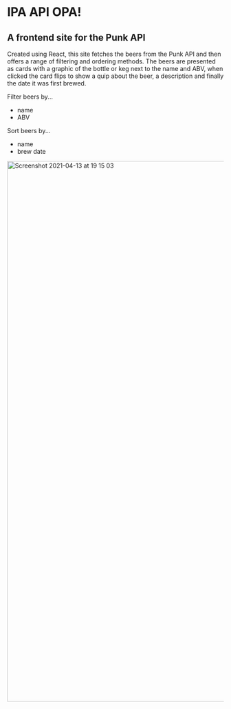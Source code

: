 # IPA API OPA!

## A frontend site for the Punk API

Created using React, this site fetches the beers from the Punk API and then offers a range of filtering and ordering methods.
The beers are presented as cards with a graphic of the bottle or keg next to the name and ABV, when clicked the card flips to show a quip about the beer, a description and finally the date it was first brewed.

Filter beers by...
- name
- ABV

Sort beers by...
- name
- brew date

<img width="1254" alt="Screenshot 2021-04-13 at 19 15 03" src="https://user-images.githubusercontent.com/77169410/114600755-9be89e80-9c8c-11eb-9d62-145b172aea77.png">

